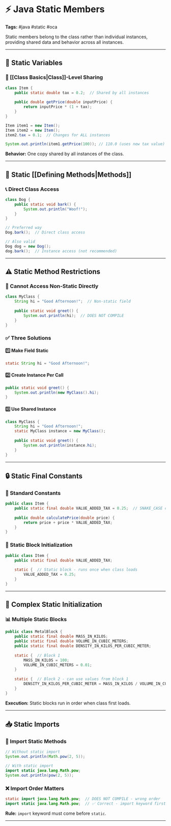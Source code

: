 # ⚡ Java Static Members

**Tags:** #java #static #oca

Static members belong to the class rather than individual instances, providing shared data and behavior across all instances.

---

## 🔹 Static Variables

### 🏢 [[Class Basics|Class]]-Level Sharing

```java
class Item {
    public static double tax = 0.2;  // Shared by all instances
    
    public double getPrice(double inputPrice) {
        return inputPrice * (1 + tax);
    }
}

Item item1 = new Item();
Item item2 = new Item();
item2.tax = 0.1;  // Changes for ALL instances

System.out.println(item1.getPrice(100)); // 110.0 (uses new tax value)
```

**Behavior:** One copy shared by all instances of the class.

---

## 🔧 Static [[Defining Methods|Methods]]

### 📞 Direct Class Access

```java
class Dog {
    public static void bark() {
        System.out.println("Woof!");
    }
}

// Preferred way
Dog.bark();  // Direct class access

// Also valid
Dog dog = new Dog();
dog.bark();  // Instance access (not recommended)
```

---

## ⚠️ Static Method Restrictions

### 🚫 Cannot Access Non-Static Directly

```java
class MyClass {
    String hi = "Good Afternoon!";  // Non-static field
    
    public static void greet() {
        System.out.println(hi);  // DOES NOT COMPILE
    }
}
```

### ✅ Three Solutions

#### 1️⃣ Make Field Static

```java
static String hi = "Good Afternoon!";
```

#### 2️⃣ Create Instance Per Call

```java
public static void greet() {
    System.out.println(new MyClass().hi);
}
```

#### 3️⃣ Use Shared Instance

```java
class MyClass {
    String hi = "Good Afternoon!";
    static MyClass instance = new MyClass();
    
    public static void greet() {
        System.out.println(instance.hi);
    }
}
```

---

## 🔒 Static Final Constants

### 📝 Standard Constants

```java
public class Item {
    public static final double VALUE_ADDED_TAX = 0.25;  // SNAKE_CASE convention
    
    public double calculatePrice(double price) {
        return price + price * VALUE_ADDED_TAX;
    }
}
```

### 🔧 Static Block Initialization

```java
public class Item {
    public static final double VALUE_ADDED_TAX;
    
    static {  // Static block - runs once when class loads
        VALUE_ADDED_TAX = 0.25;
    }
}
```

---

## 🧮 Complex Static Initialization

### 📊 Multiple Static Blocks

```java
public class MetalBlock {
    public static final double MASS_IN_KILOS;
    public static final double VOLUME_IN_CUBIC_METERS;
    public static final double DENSITY_IN_KILOS_PER_CUBIC_METER;
    
    static {  // Block 1
        MASS_IN_KILOS = 100;
        VOLUME_IN_CUBIC_METERS = 0.01;
    }
    
    static {  // Block 2 - can use values from block 1
        DENSITY_IN_KILOS_PER_CUBIC_METER = MASS_IN_KILOS / VOLUME_IN_CUBIC_METERS;
    }
}
```

**Execution:** Static blocks run in order when class first loads.

---

## 📥 Static Imports

### 🔗 Import Static Methods

```java
// Without static import
System.out.println(Math.pow(2, 5));

// With static import
import static java.lang.Math.pow;
System.out.println(pow(2, 5));
```

### ❌ Import Order Matters

```java
static import java.lang.Math.pow;  // DOES NOT COMPILE - wrong order
import static java.lang.Math.pow;  // ✅ Correct - import keyword first
```

**Rule:** `import` keyword must come before `static`.

---